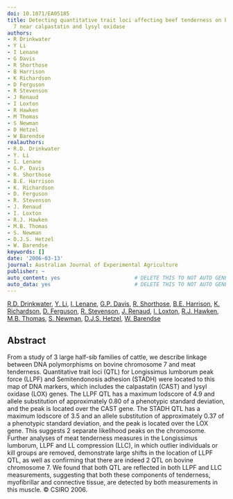 ```yaml
---
doi: 10.1071/EA05185
title: Detecting quantitative trait loci affecting beef tenderness on bovine chromosome
  7 near calpastatin and lysyl oxidase
authors:
- R Drinkwater
- Y Li
- I Lenane
- G Davis
- R Shorthose
- B Harrison
- K Richardson
- D Ferguson
- R Stevenson
- J Renaud
- I Loxton
- R Hawken
- M Thomas
- S Newman
- D Hetzel
- W Barendse
realauthors:
- R.D. Drinkwater
- Y. Li
- I. Lenane
- G.P. Davis
- R. Shorthose
- B.E. Harrison
- K. Richardson
- D. Ferguson
- R. Stevenson
- J. Renaud
- I. Loxton
- R.J. Hawken
- M.B. Thomas
- S. Newman
- D.J.S. Hetzel
- W. Barendse
keywords: []
date: '2006-03-13'
journal: Australian Journal of Experimental Agriculture
publisher: ~
auto_content: yes                        # DELETE THIS TO NOT AUTO GENERATE CONTENT
auto_data: yes                           # DELETE THIS TO NOT AUTO GENERATE METADATA
---
```

[R.D. Drinkwater](https://www.scopus.com/authid/detail.uri?authorId=6603737626), [Y. Li](https://www.scopus.com/authid/detail.uri?authorId=7502083701), [I. Lenane](https://www.scopus.com/authid/detail.uri?authorId=6506559458), [G.P. Davis](https://www.scopus.com/authid/detail.uri?authorId=7404344150), [R. Shorthose](https://www.scopus.com/authid/detail.uri?authorId=6505791535), [B.E. Harrison](https://www.scopus.com/authid/detail.uri?authorId=7202135581), [K. Richardson](https://www.scopus.com/authid/detail.uri?authorId=57213244567), [D. Ferguson](https://www.scopus.com/authid/detail.uri?authorId=7402014442), [R. Stevenson](https://www.scopus.com/authid/detail.uri?authorId=57206324965), [J. Renaud](https://www.scopus.com/authid/detail.uri?authorId=57206418343), [I. Loxton](https://www.scopus.com/authid/detail.uri?authorId=8922789300), [R.J. Hawken](https://www.scopus.com/authid/detail.uri?authorId=6701753022), [M.B. Thomas](https://www.scopus.com/authid/detail.uri?authorId=55471998200), [S. Newman](https://www.scopus.com/authid/detail.uri?authorId=7402546104), [D.J.S. Hetzel](https://www.scopus.com/authid/detail.uri?authorId=57207595816), [W. Barendse](https://www.scopus.com/authid/detail.uri?authorId=7005302613)

## Abstract
From a study of 3 large half-sib families of cattle, we describe linkage between DNA polymorphisms on bovine chromosome 7 and meat tenderness. Quantitative trait loci (QTL) for Longissimus lumborum peak force (LLPF) and Semitendonosis adhesion (STADH) were located to this map of DNA markers, which includes the calpastatin (CAST) and lysyl oxidase (LOX) genes. The LLPF QTL has a maximum lodscore of 4.9 and allele substitution of approximately 0.80 of a phenotypic standard deviation, and the peak is located over the CAST gene. The STADH QTL has a maximum lodscore of 3.5 and an allele substitution of approximately 0.37 of a phenotypic standard deviation, and the peak is located over the LOX gene. This suggests 2 separate likelihood peaks on the chromosome. Further analyses of meat tenderness measures in the Longissimus lumborum, LLPF and LL compression (LLC), in which outlier individuals or kill groups are removed, demonstrate large shifts in the location of LLPF QTL, as well as confirming that there are indeed 2 QTL on bovine chromosome 7. We found that both QTL are reflected in both LLPF and LLC measurements, suggesting that both these components of tenderness, myofibrillar and connective tissue, are detected by both measurements in this muscle. © CSIRO 2006.
